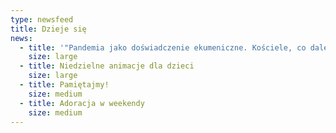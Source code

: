 ```yaml
---
type: newsfeed
title: Dzieje się
news:
  - title: '"Pandemia jako doświadczenie ekumeniczne. Kościele, co dalej?'
    size: large
  - title: Niedzielne animacje dla dzieci
    size: large
  - title: Pamiętajmy!
    size: medium
  - title: Adoracja w weekendy
    size: medium
---
```

